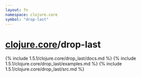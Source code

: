 ```yaml
---
layout: fn
namespace: clojure.core
symbol: "drop-last"
---
```


# [clojure.core](../)/drop-last

{% include 1.5.1/clojure.core/drop_last/docs.md %}
{% include 1.5.1/clojure.core/drop_last/examples.md %}
{% include 1.5.1/clojure.core/drop_last/src.md %}

